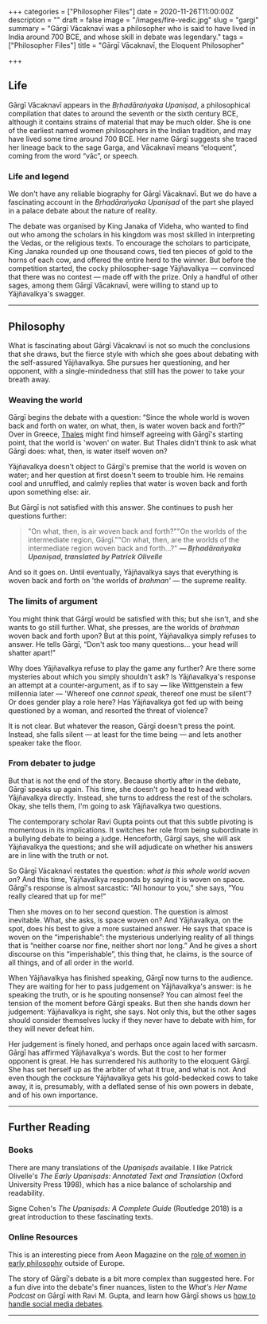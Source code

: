 +++
categories = ["Philosopher Files"]
date = 2020-11-26T11:00:00Z
description = ""
draft = false
image = "/images/fire-vedic.jpg"
slug = "gargi"
summary = "Gārgī Vācaknavī was a philosopher who is said to have lived in India around 700 BCE, and whose skill in debate was legendary."
tags = ["Philosopher Files"]
title = "Gārgī Vācaknavī, the Eloquent Philosopher"

+++


## **Life**

Gārgī Vācaknavī appears in the _Bṛhadāraṅyaka Upaniṣad_, a philosophical compilation that dates to around the seventh or the sixth century BCE, although it contains strains of material that may be much older. She is one of the earliest named women philosophers in the Indian tradition, and may have lived some time around 700 BCE. Her name Gārgī suggests she traced her lineage back to the sage Garga, and Vācaknavī means “eloquent”, coming from the word “vāc”, or speech.

### **Life and legend**

We don't have any reliable biography for Gārgī Vācaknavī. But we do have a fascinating account in the _Bṛhadāraṅyaka Upaniṣad_ of the part she played in a palace debate about the nature of reality.

The debate was organised by King Janaka of Videha, who wanted to find out who among the scholars in his kingdom was most skilled in interpreting the Vedas, or the religious texts. To encourage the scholars to participate, King Janaka rounded up one thousand cows, tied ten pieces of gold to the horns of each cow, and offered the entire herd to the winner. But before the competition started, the cocky philosopher-sage Yājñavalkya — convinced that there was no contest — made off with the prize. Only a handful of other sages, among them Gārgī Vācaknavī, were willing to stand up to Yājñavalkya's swagger.

---

## **Philosophy**

What is fascinating about Gārgī Vācaknavī is not so much the conclusions that she draws, but the fierce style with which she goes about debating with the self-assured Yājñavalkya. She pursues her questioning, and her opponent, with a single-mindedness that still has the power to take your breath away.

### Weaving the world

Gārgī begins the debate with a question: “Since the whole world is woven back and forth on water, on what, then, is water woven back and forth?” Over in Greece, [Thales](/thales) might find himself agreeing with Gārgī's starting point, that the world is 'woven' on water. But Thales didn't think to ask what Gārgī does: what, then, is water itself woven on?

Yājñavalkya doesn't object to Gārgī's premise that the world is woven on water; and her question at first doesn't seem to trouble him. He remains cool and unruffled, and calmly replies that water is woven back and forth upon something else: air.

But Gārgī is not satisfied with this answer. She continues to push her questions further:

> "On what, then, is air woven back and forth?""On the worlds of the intermediate region, Gārgī.""On what, then, are the worlds of the intermediate region woven back and forth...?" **— _Bṛhadāraṅyaka Upaniṣad, translated by Patrick Olivelle_**

And so it goes on. Until eventually, Yājñavalkya says that everything is woven back and forth on 'the worlds of _brahman'_ — the supreme reality.

### The limits of argument

You might think that Gārgī would be satisfied with this; but she isn't, and she wants to go still further. What, she presses, are the worlds of _brahman_ woven back and forth upon? But at this point, Yājñavalkya simply refuses to answer. He tells Gārgī, “Don't ask too many questions... your head will shatter apart!”

Why does Yājñavalkya refuse to play the game any further? Are there some mysteries about which you simply shouldn't ask?  Is Yājñavalkya's response an attempt at a counter-argument, as if to say — like Wittgenstein a few millennia later — 'Whereof one _cannot speak_, thereof one must be silent'? Or does gender play a role here? Has Yājñavalkya got fed up with being questioned by a woman, and resorted the threat of violence?

It is not clear. But whatever the reason, Gārgī doesn't press the point. Instead, she falls silent — at least for the time being — and lets another speaker take the floor.

### **From debater to judge**

But that is not the end of the story. Because shortly after in the debate, Gārgī speaks up again. This time, she doesn't go head to head with Yājñavalkya directly. Instead, she turns to address the rest of the scholars. Okay, she tells them, I'm going to ask Yājñavalkya two questions.

The contemporary scholar Ravi Gupta points out that this subtle pivoting is momentous in its implications. It switches her role from being subordinate in a bullying debate to being a judge. Henceforth, Gārgī says, she will ask Yājñavalkya the questions; and she will adjudicate on whether his answers are in line with the truth or not.

So Gārgī Vācaknavī restates the question: _what is this whole world woven on_? And this time, Yājñavalkya responds by saying it is woven on space. Gārgī's response is almost sarcastic: “All honour to you,” she says, “You really cleared that up for me!”

Then she moves on to her second question. The question is almost inevitable. What, she asks, is space woven on? And Yājñavalkya, on the spot, does his best to give a more sustained answer. He says that space is woven on the “imperishable”: the mysterious underlying reality of all things that is “neither coarse nor fine, neither short nor long.” And he gives a short discourse on this “imperishable”, this thing that, he claims, is the source of all things, and of all order in the world.

When Yājñavalkya has finished speaking, Gārgī now turns to the audience. They are waiting for her to pass judgement on Yājñavalkya's answer: is he speaking the truth, or is he spouting nonsense? You can almost feel the tension of the moment before Gārgī speaks. But then she hands down her judgement: Yājñavalkya is right, she says. Not only this, but the other sages should consider themselves lucky if they never have to debate with him, for they will never defeat him.

Her judgement is finely honed, and perhaps once again laced with sarcasm. Gārgī has affirmed Yājñavalkya's words. But the cost to her former opponent is great.  He has surrendered his authority to the eloquent Gārgī. She has set herself up as the arbiter of what it true, and what is not. And even though the cocksure Yājñavalkya gets his gold-bedecked cows to take away, it is, presumably, with a deflated sense of his own powers in debate, and of his own importance.

---

## **Further Reading**

### **Books**

There are many translations of the _Upaniṣads_ available. I like Patrick Olivelle's _The Early Upaniṣads: Annotated Text and Translation_ (Oxford University Press 1998), which has a nice balance of scholarship and readability.

Signe Cohen's _The Upaniṣads: A Complete Guide_ (Routledge 2018) is a great introduction to these fascinating texts.

### **Online Resources**

This is an interesting piece from Aeon Magazine on the [role of women in early philosophy](https://aeon.co/essays/before-the-canon-the-non-european-women-who-founded-philosophy) outside of Europe.

The story of Gārgī's debate is a bit more complex than suggested here. For a fun dive into the debate's finer nuances, listen to the _What's Her Name Podcast_ on Gārgī with Ravi M. Gupta, and learn how Gārgī shows us [how to handle social media debates](https://www.whatshernamepodcast.com/gargi_vachaknavi/).

---









